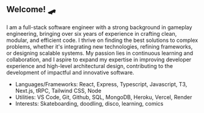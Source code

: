 ## Welcome! 🛹
I am a full-stack software engineer with a strong background in gameplay engineering, bringing over six years of experience in crafting clean, modular, and efficient code. I thrive on finding the best solutions to complex problems, whether it's integrating new technologies, refining frameworks, or designing scalable systems. My passion lies in continuous learning and collaboration, and I aspire to expand my expertise in improving developer experience and high-level architectural design, contributing to the development of impactful and innovative software.

+ Languages/Frameworks: React, Express, Typescript, Javascript, T3, Next.js, tRPC, Tailwind CSS, Node
+ Utilities: VS Code, Git, Github, SQL, MongoDB, Heroku, Vercel, Render
+ Interests: Skateboarding, doodling, disco, learning, comics

<!--
**maxhimmel/maxhimmel** is a ✨ _special_ ✨ repository because its `README.md` (this file) appears on your GitHub profile.

Here are some ideas to get you started:

- 🔭 I’m currently working on ...
- 🌱 I’m currently learning ...
- 👯 I’m looking to collaborate on ...
- 🤔 I’m looking for help with ...
- 💬 Ask me about ...
- 📫 How to reach me: ...
- 😄 Pronouns: ...
- ⚡ Fun fact: ...
-->
